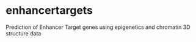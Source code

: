 # enhancertargets
Prediction of Enhancer Target genes using epigenetics and chromatin 3D structure data
